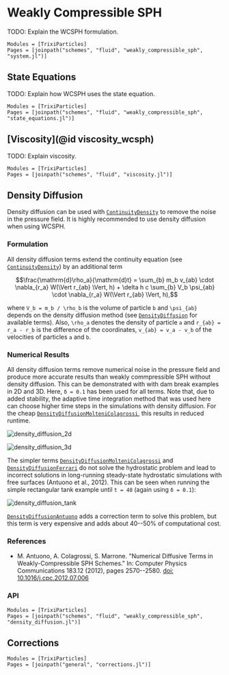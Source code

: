 # Weakly Compressible SPH

TODO: Explain the WCSPH formulation.

```@autodocs
Modules = [TrixiParticles]
Pages = [joinpath("schemes", "fluid", "weakly_compressible_sph", "system.jl")]
```

## State Equations

TODO: Explain how WCSPH uses the state equation.

```@autodocs
Modules = [TrixiParticles]
Pages = [joinpath("schemes", "fluid", "weakly_compressible_sph", "state_equations.jl")]
```

## [Viscosity](@id viscosity_wcsph)

TODO: Explain viscosity.

```@autodocs
Modules = [TrixiParticles]
Pages = [joinpath("schemes", "fluid", "viscosity.jl")]
```

## Density Diffusion

Density diffusion can be used with [`ContinuityDensity`](@ref) to remove the noise in the
pressure field. It is highly recommended to use density diffusion when using WCSPH.

### Formulation

All density diffusion terms extend the continuity equation (see [`ContinuityDensity`](@ref))
by an additional term
```math
\frac{\mathrm{d}\rho_a}{\mathrm{d}t} = \sum_{b} m_b v_{ab} \cdot \nabla_{r_a} W(\Vert r_{ab} \Vert, h)
    + \delta h c \sum_{b} V_b \psi_{ab} \cdot \nabla_{r_a} W(\Vert r_{ab} \Vert, h),
```
where ``V_b = m_b / \rho_b`` is the volume of particle ``b`` and ``\psi_{ab}`` depends on
the density diffusion method (see [`DensityDiffusion`](@ref) for available terms).
Also, ``\rho_a`` denotes the density of particle ``a`` and ``r_{ab} = r_a - r_b`` is the
difference of the coordinates, ``v_{ab} = v_a - v_b`` of the velocities of particles
``a`` and ``b``.

### Numerical Results

All density diffusion terms remove numerical noise in the pressure field and produce more
accurate results than weakly commpressible SPH without density diffusion.
This can be demonstrated with with dam break examples in 2D and 3D. Here, ``δ = 0.1`` has
been used for all terms.
Note that, due to added stability, the adaptive time integration method that was used here
can choose higher time steps in the simulations with density diffusion.
For the cheap [`DensityDiffusionMolteniColagrossi`](@ref), this results in reduced runtime.

![density_diffusion_2d](https://lh3.googleusercontent.com/drive-viewer/AK7aPaBL-tqW6p9ry3NHvNnHVNufRfh_NSz0Le4vJ4n2rS-10Vr3Dkm2Cjb4T861vk6yhnvqMgS_PLXeZsNoVepIfYgpw-hlgQ=s1600)

![density_diffusion_3d](https://lh3.googleusercontent.com/drive-viewer/AK7aPaDKc0DCJfFH606zWFkjutMYzs70Y4Ot_33avjcIRxV3xNbrX1gqx6EpeSmysai338aRsOoqJ8B1idUs5U30SA_o12OQ=s1600)

The simpler terms [`DensityDiffusionMolteniColagrossi`](@ref) and
[`DensityDiffusionFerrari`](@ref) do not solve the hydrostatic problem and lead to incorrect
solutions in long-running steady-state hydrostatic simulations with free surfaces
(Antuono et al., 2012). This can be seen when running the simple rectangular tank example
until ``t = 40`` (again using ``δ = 0.1``):

![density_diffusion_tank](https://lh3.googleusercontent.com/drive-viewer/AK7aPaCf1gDlbxkQjxpyffPJ-ijx-DdVxlwUVb_DLYIW4X5E0hkDeJcuAqCae6y4eDydgTKe752zWa08tKVL5yhB-ad8Uh8J=s1600)

[`DensityDiffusionAntuono`](@ref) adds a correction term to solve this problem, but this
term is very expensive and adds about 40--50% of computational cost.

### References
- M. Antuono, A. Colagrossi, S. Marrone.
  "Numerical Diffusive Terms in Weakly-Compressible SPH Schemes."
  In: Computer Physics Communications 183.12 (2012), pages 2570--2580.
  [doi: 10.1016/j.cpc.2012.07.006](https://doi.org/10.1016/j.cpc.2012.07.006)

### API

```@autodocs
Modules = [TrixiParticles]
Pages = [joinpath("schemes", "fluid", "weakly_compressible_sph", "density_diffusion.jl")]
```

## Corrections

```@autodocs
Modules = [TrixiParticles]
Pages = [joinpath("general", "corrections.jl")]
```
